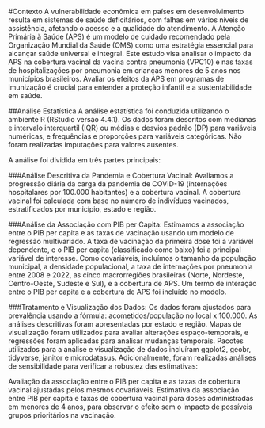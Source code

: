 #Contexto
A vulnerabilidade econômica em países em desenvolvimento resulta em sistemas de saúde deficitários, com falhas em vários níveis de assistência, afetando o acesso e a qualidade do atendimento. A Atenção Primária à Saúde (APS) é um modelo de cuidado recomendado pela Organização Mundial da Saúde (OMS) como uma estratégia essencial para alcançar saúde universal e integral. Este estudo visa analisar o impacto da APS na cobertura vacinal da vacina contra pneumonia (VPC10) e nas taxas de hospitalizações por pneumonia em crianças menores de 5 anos nos municípios brasileiros. Avaliar os efeitos da APS em programas de imunização é crucial para entender a proteção infantil e a sustentabilidade em saúde.

##Análise Estatística
A análise estatística foi conduzida utilizando o ambiente R (RStudio versão 4.4.1). Os dados foram descritos com medianas e intervalo interquartil (IQR) ou médias e desvios padrão (DP) para variáveis numéricas, e frequências e proporções para variáveis categóricas. Não foram realizadas imputações para valores ausentes.

A análise foi dividida em três partes principais:

###Análise Descritiva da Pandemia e Cobertura Vacinal:
Avaliamos a progressão diária da carga da pandemia de COVID-19 (internações hospitalares por 100.000 habitantes) e a cobertura vacinal. A cobertura vacinal foi calculada com base no número de indivíduos vacinados, estratificados por município, estado e região.

###Análise da Associação com PIB per Capita:
Estimamos a associação entre o PIB per capita e as taxas de vacinação usando um modelo de regressão multivariado. A taxa de vacinação da primeira dose foi a variável dependente, e o PIB per capita (classificado como baixo) foi a principal variável de interesse. Como covariáveis, incluímos o tamanho da população municipal, a densidade populacional, a taxa de internações por pneumonia entre 2008 e 2022, as cinco macrorregiões brasileiras (Norte, Nordeste, Centro-Oeste, Sudeste e Sul), e a cobertura de APS. Um termo de interação entre o PIB per capita e a cobertura de APS foi incluído no modelo.

###Tratamento e Visualização dos Dados:
Os dados foram ajustados para prevalência usando a fórmula: acometidos/população no local x 100.000. As análises descritivas foram apresentadas por estado e região. Mapas de visualização foram utilizados para avaliar alterações espaço-temporais, e regressões foram aplicadas para analisar mudanças temporais. Pacotes utilizados para a análise e visualização de dados incluíram ggplot2, geobr, tidyverse, janitor e microdatasus.
Adicionalmente, foram realizadas análises de sensibilidade para verificar a robustez das estimativas:

Avaliação da associação entre o PIB per capita e as taxas de cobertura vacinal ajustadas pelos mesmos covariáveis.
Estimativa da associação entre PIB per capita e taxas de cobertura vacinal para doses administradas em menores de 4 anos, para observar o efeito sem o impacto de possíveis grupos prioritários na vacinação.
